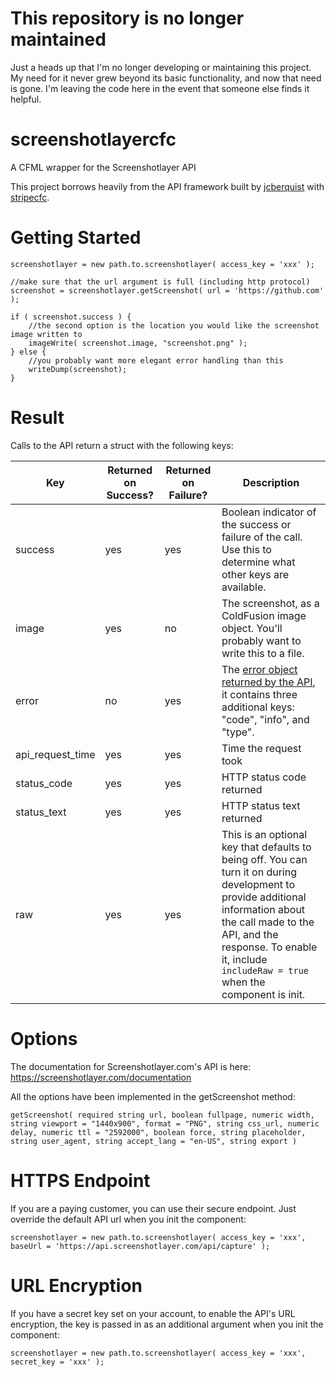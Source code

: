 # This repository is no longer maintained
Just a heads up that I'm no longer developing or maintaining this project. My need for it never grew beyond its basic functionality, and now that need is gone. I'm leaving the code here in the event that someone else finds it helpful.

# screenshotlayercfc
A CFML wrapper for the Screenshotlayer API

This project borrows heavily from the API framework built by [jcberquist](https://github.com/jcberquist) with [stripecfc](https://github.com/jcberquist/stripecfc).

# Getting Started

	screenshotlayer = new path.to.screenshotlayer( access_key = 'xxx' );
	
	//make sure that the url argument is full (including http protocol)
	screenshot = screenshotlayer.getScreenshot( url = 'https://github.com' );
	
	if ( screenshot.success ) {
		//the second option is the location you would like the screenshot image written to
		imageWrite( screenshot.image, "screenshot.png" );
	} else {
		//you probably want more elegant error handling than this
		writeDump(screenshot);
	}

# Result

Calls to the API return a struct with the following keys:

| Key |  Returned on Success? | Returned on Failure? | Description |
|---|---|---|---|
| success | yes | yes | Boolean indicator of the success or failure of the call. Use this to determine what other keys are available. |
| image | yes | no | The screenshot, as a ColdFusion image object. You'll probably want to write this to a file. |
| error | no | yes | The [error object returned by the API](https://screenshotlayer.com/documentation#error_codes), it contains three additional keys: "code", "info", and "type".   |
| api_request_time | yes | yes | Time the request took |
| status_code | yes | yes | HTTP status code returned |
| status_text | yes | yes | HTTP status text returned |
| raw | yes | yes | This is an optional key that defaults to being off. You can turn it on during development to provide additional information about the call made to the API, and the response. To enable it, include `includeRaw = true` when the component is init. |
	
# Options

The documentation for Screenshotlayer.com's API is here: https://screenshotlayer.com/documentation

All the options have been implemented in the getScreenshot method: 

	getScreenshot( required string url, boolean fullpage, numeric width, string viewport = "1440x900", format = "PNG", string css_url, numeric delay, numeric ttl = "2592000", boolean force, string placeholder, string user_agent, string accept_lang = "en-US", string export )

# HTTPS Endpoint

If you are a paying customer, you can use their secure endpoint. Just override the default API url when you init the component:
	
	screenshotlayer = new path.to.screenshotlayer( access_key = 'xxx', baseUrl = 'https://api.screenshotlayer.com/api/capture' );
	
# URL Encryption

If you have a secret key set on your account, to enable the API's URL encryption, the key is passed in as an additional argument when you init the component:

	screenshotlayer = new path.to.screenshotlayer( access_key = 'xxx', secret_key = 'xxx' );
